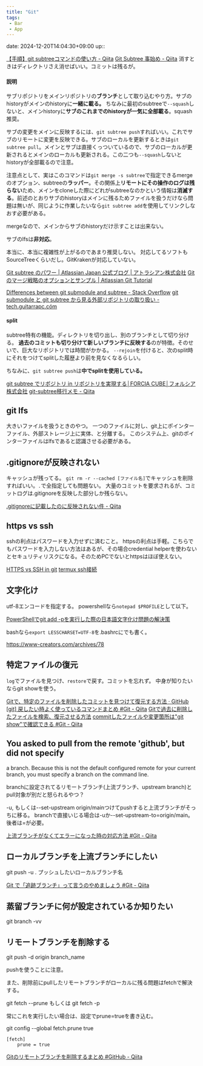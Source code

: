 ```yaml
---
title: "Git"
tags:
 - Bar
 - App
---
```


date: 2024-12-20T14:04:30+09:00
up:: 


[【手順】git subtreeコマンドの使い方 - Qiita](https://qiita.com/takahashi-kazuki/items/0c34b3bc5da6700d38a5)
[Git Subtree 事始め - Qiita](https://qiita.com/mikakane/items/487ca8b3acddfa5fdb41)
消すときはディレクトリさえ消せばいい。コミットは残るが。

#### 説明
サブリポジトリをメインリポジトリの**ブランチ**として取り込むやり方。サブのhistoryがメインのhistoryに**一緒に載る。**
ちなみに最初のsubtreeで`--squash`しないと、メインhistoryに**サブのこれまでのhistoryが一気に全部載る**。squash推奨。

サブの変更をメインに反映するには、`git subtree push`すればいい。これでサブのリモートに変更を反映できる。サブのローカルを更新するときは`git subtree pull`。メインとサブは直接くっついているので、サブのローカルが更新されるとメインのローカルも更新される。この二つも`--squash`しないとhistoryが全部載るので注意。

注意点として、実はこのコマンドは`git merge -s subtree`で指定できるmergeのオプション、subtreeの**ラッパー**。その関係上**リモートにその操作のログは残らない**ため、メインをcloneした際にどれがsubtreeなのかという情報は**消滅する**。前述のとおりサブのhistoryはメインに残るためファイルを扱うだけなら問題は無いが、同じように作業したいなら`git subtree add`を使用してリンクしなおす必要がある。

mergeなので、メインからサブのhistoryだけ示すことは出来ない。

サブのlfsは**非対応**。

本当に、本当に複雑性が上がるのであまり推奨しない。
対応してるソフトもSourceTreeくらいだし。GitKrakenが対応していない。

[Git subtree のパワー | Atlassian Japan 公式ブログ | アトラシアン株式会社](https://www.atlassian.com/ja/blog/the-power-of-git-subtree)
[Git のマージ戦略のオプションとサンプル | Atlassian Git Tutorial](https://www.atlassian.com/ja/git/tutorials/using-branches/merge-strategy)

[Differences between git submodule and subtree - Stack Overflow](https://stackoverflow.com/questions/31769820/differences-between-git-submodule-and-subtree)
[git submodule と git subtree から見る外部リポジトリの取り扱い - tech.guitarrapc.cóm](https://tech.guitarrapc.com/entry/2019/03/16/065700)

#### split
subtree特有の機能。ディレクトリを切り出し、別のブランチとして切り分ける。
**過去のコミットも切り分けて新しいブランチに反映する**のが特徴。そのせいで、巨大なリポジトリでは時間がかかる。
`--rejoin`を付けると、次のsplit時にそれをつけてsplitした履歴より前を見なくなるらしい。

ちなみに、`git subtree push`は**中でsplitを使用している。**


[git subtree でリポジトリ in リポジトリを実現する│FORCIA CUBE│フォルシア株式会社](https://www.forcia.com/blog/001564.html)
[git-subtree移行メモ - Qiita](https://qiita.com/shogo82148/items/04b29b195dbbb373152f#rejoin%E3%81%97%E3%81%9F%E3%81%A8%E3%81%8D)

## git lfs
大きいファイルを扱うときのやつ。
一つのファイルに対し、git上にポインターファイル、外部ストレージ上に実体、と分離する。
このシステム上、gitのポインターファイルはlfsであると認識させる必要がある。

## .gitignoreが反映されない
キャッシュが残ってる。
`git rm -r --cached [ファイル名]`でキャッシュを削除すればいい。`.`で全指定しても問題ない。
大量のコミットを要求されるが、コミットログは.gitignoreを反映した部分しか残らない。

[.gitignoreに記載したのに反映されない件 - Qiita](https://qiita.com/fuwamaki/items/3ed021163e50beab7154)

## https vs ssh
sshの利点はパスワードを入力せずに済むこと。
httpsの利点は手軽。こちらでもパスワードを入力しない方法はあるが、その場合credential helperを使わないとセキュリティリスクになる。そのためPCでないとhttpsはほぼ使えない。

[HTTPS vs SSH in git](https://ourtechroom.com/tech/https-vs-ssh-in-git/)
[termux ssh接続](../../Info/termux%20ssh接続.md)

## 文字化け
utf-8エンコードを指定する。
powershellなら`notepad $PROFILE`として以下。

[PowerShellでgit add -pを実行した際の日本語文字化け問題の解決策](https://zenn.dev/ijiwarunahello/articles/1b3d8272f07bf4)

bashなら`export LESSCHARSET=UTF-8`を.bashrcにでも書く。

https://www-creators.com/archives/78

## 特定ファイルの復元
`log`でファイルを見つけ、`restore`で戻す。コミットを忘れず。
中身が知りたいならgit showを使う。

[Gitで、特定のファイルを削除したコミットを見つけて復元する方法 · GitHub](https://gist.github.com/hyuki/dad2ddc040b2b5670bdfdbfda0329ac2)
[\[git\] 戻したい時よく使っているコマンドまとめ #Git - Qiita](https://qiita.com/rch1223/items/9377446c3d010d91399b)
[Gitで過去に削除したファイルを検索、復元させる方法](https://rcmdnk.com/blog/2017/10/01/computer-git/)
[commitしたファイルや変更箇所は"git show"で確認できる #Git - Qiita](https://qiita.com/shuhei_m/items/a80385d8d42df795a06b)


## You asked to pull from the remote 'github', but did not specify
a branch. Because this is not the default configured remote
for your current branch, you must specify a branch on the command line.

branchに設定されてるリモートブランチ(上流ブランチ、upstream branch)とpull対象が別だと怒られるやつ？

-u, もしくは--set-upstream origin/mainつけてpushすると上流ブランチがそっちに移る。
branchで直接いじる場合は-uか--set-upstream-to=origin/main。後者は=が必要。

[上流ブランチがなくてエラーになった時の対応方法 #Git - Qiita](https://qiita.com/ponsuke0531/items/410735b544795506fdc5)

## ローカルブランチを上流ブランチにしたい
git push -u . プッシュしたいローカルブランチ名

[Git で「追跡ブランチ」って言うのやめましょう #Git - Qiita](https://qiita.com/uasi/items/69368c17c79e99aaddbf)

## 蒸留ブランチに何が設定されているか知りたい
git branch -vv

## リモートブランチを削除する
git push -d origin branch_name

pushを使うことに注意。

また、削除前にpullしたリモートブランチがローカルに残る問題はfetchで解決する。

git fetch --prune
もしくは
git fetch -p

常にこれを実行したい場合は、設定でprune=trueを書き込む。

git config --global fetch.prune true


```
[fetch]
	prune = true
```


[Gitのリモートブランチを削除するまとめ #GitHub - Qiita](https://qiita.com/yuu_ta/items/519ea47ac2c1ded032d9)